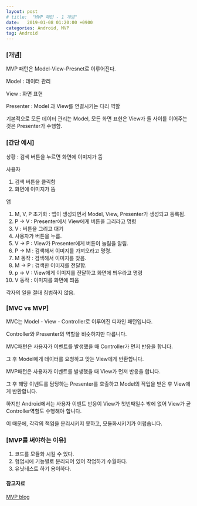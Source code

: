 ```yaml
---
layout: post
# title:  "MVP 패턴 - 1 개념"
date:   2019-01-08 01:20:00 +0900
categories: Android, MVP
tag: Android
---
```


### [개념]

MVP 패턴은 Model-View-Presnet로 이루어진다.

Model : 데이터 관리

View : 화면 표현

Presenter : Model 과 View를 연결시키는 다리 역할

기본적으로 모든 데이터 관리는 Model, 모든 화면 표현은 View가 둘 사이를 이어주는 것은 Presenter가 수행함.

### [간단 예시]

상황 : 검색 버튼을 누르면 화면에 이미지가 뜸

사용자
1. 검색 버튼을 클릭함
2. 화면에 이미지가 뜸

앱
1. M, V, P 초기화 : 앱이 생성되면서 Model, View, Presenter가 생성되고 등록됨.
2. P -> V : Presenter에서 View에게 버튼을 그리라고 명령
3. V : 버튼을 그리고 대기
4. 사용자가 버튼을 누름.
5. V -> P : View가 Presenter에게 버튼이 눌림을 알림.
6. P -> M : 검색해서 이미지를 가져오라고 명령.
7. M 동작 : 검색해서 이미지를 찾음.
8. M -> P : 검색한 이미지를 전달함.
9. p -> V : View에게 이미지를 전달하고 화면에 띄우라고 명령
10. V 동작 : 이미지를 화면에 띄움

각자의 일을 절대 침범하지 않음.

### [MVC vs MVP]

MVC는 Model - View - Controller로 이루어진 디자인 패턴입니다.

Controller와 Presenter의 역할을 비슷하지만 다릅니다.

MVC패턴은 사용자가 이벤트를 발생했을 때 Controller가 먼저 반응을 합니다.

그 후 Model에게 데이터를 요청하고 맞는 View에게 반환합니다.

MVP패턴은 사용자가 이벤트를 발생했을 때 View가 먼저 반응을 합니다.

그 후 해당 이벤트를 담당하는 Presenter를 호출하고 Model의 작업을 받은 후 View에게 반환합니다.

하지만 Android에서는 사용자 이벤트 반응이 View가 첫번째일수 밖에 없어 View가 곧 Controller역할도 수행해야 합니다.

이 때문에, 각각의 책임을 분리시키지 못하고, 모듈화시키기가 어렵습니다.

### [MVP를 써야하는 이유]

1. 코드를 모듈화 시킬 수 있다.
2. 협업시에 기능별로 분리되어 있어 작업하기 수월하다.
3. 유닛테스트 하기 용이하다.


#### 참고자료

[MVP blog](https://awesometic.tistory.com/32?category=964088)


